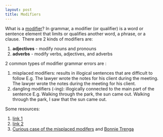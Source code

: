 ```yaml
---
layout: post
title: Modifiers
---
```


What is a [modifier](http://en.wikipedia.org/wiki/Grammatical_modifier)? In grammar, a modifier (or qualifier) is a word or sentence element that limits or qualifies another word, a phrase, or a clause.  There are 2 kinds of modifiers are:

1. **adjectives** - modify nouns and pronouns
2. **adverbs** - modify verbs, adjectives, and adverbs

2 common types of modifier grammar errors are :

1. misplaced modifiers: results in illogical sentences that are difficult to follow E.g. The lawyer wrote the notes for his client during the meeting.  The lawyer wrote the notes during the meeting for his client. 
2. dangling modifiers (-ing): illogically connected to the main part of the sentence E.g. Walking through the park, the sun came out. Walking through the park, I saw that the sun came out. 

Some resources:

1. [link 1](http://ace.acadiau.ca/english/grammar/mmodifier.htm)
2. [link 2](http://www.chompchomp.com/terms/modifier.htm)
3. [Curious case of the misplaced modifers](http://www.amazon.com/Curious-Case-Misplaced-Modifier-Mysteries/dp/1582975612/ref=pd_cp_b_2?pf_rd_p=413864201&pf_rd_s=center-41&pf_rd_t=201&pf_rd_i=0805088318&pf_rd_m=ATVPDKIKX0DER&pf_rd_r=1ME0BQC07TS60PKYN38N) and [Bonnie Trenga](http://sentencesleuth.blogspot.com/)

